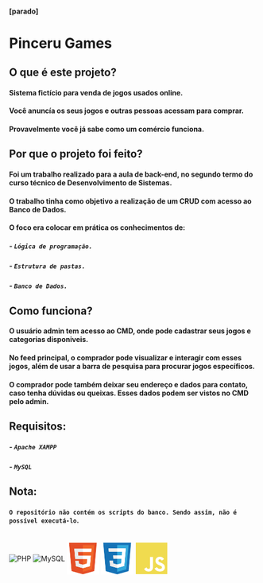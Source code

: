 #### [parado]

# Pinceru Games

##

## O que é este projeto?
#### Sistema fictício para venda de jogos usados online.
#### Você anuncía os seus jogos e outras pessoas acessam para comprar.
#### Provavelmente você já sabe como um comércio funciona.

## Por que o projeto foi feito?
#### Foi um trabalho realizado para a aula de back-end, no segundo termo do curso técnico de Desenvolvimento de Sistemas.
#### O trabalho tinha como objetivo a realização de um CRUD com acesso ao Banco de Dados.
#### O foco era colocar em prática os conhecimentos de:
##### - ```Lógica de programação.```
##### - ```Estrutura de pastas.```
##### - ```Banco de Dados.```  

## Como funciona?
#### O usuário admin tem acesso ao CMD, onde pode cadastrar seus jogos e categorias disponiveis.
#### No feed principal, o comprador pode visualizar e interagir com esses jogos, além de usar a barra de pesquisa para procurar jogos específicos.
#### O comprador pode também deixar seu endereço e dados para contato, caso tenha dúvidas ou queixas. Esses dados podem ser vistos no CMD pelo admin.

## Requisitos:
##### - ```Apache XAMPP```
##### - ```MySQL```

## Nota:
#### `O repositório não contém os scripts do banco. Sendo assim, não é possível executá-lo`.

 <div style="display: inline_block"><br>
   <img align="center" alt="PHP" height="60" width="65"  src="https://cdn-icons-png.flaticon.com/512/919/919830.png">
   <img align="center" alt="MySQL" height="65" width="65" src="https://cdn.jsdelivr.net/gh/devicons/devicon/icons/mysql/mysql-original.svg"/>
   <img align="center" alt="HTML" height="65" width="65" src="https://raw.githubusercontent.com/devicons/devicon/master/icons/html5/html5-original.svg">
   <img align="center" alt="CSS" height="65" width="65" src="https://raw.githubusercontent.com/devicons/devicon/master/icons/css3/css3-original.svg">
   <img align="center" alt="Js" height="65" width="65" src="https://raw.githubusercontent.com/devicons/devicon/master/icons/javascript/javascript-plain.svg">
                                                                                                                                          
</div>
